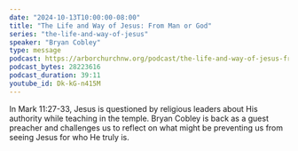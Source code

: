 ```yaml
---
date: "2024-10-13T10:00:00-08:00"
title: "The Life and Way of Jesus: From Man or God"
series: "the-life-and-way-of-jesus"
speaker: "Bryan Cobley"
type: message
podcast: https://arborchurchnw.org/podcast/the-life-and-way-of-jesus-from-man-or-god.mp3
podcast_bytes: 28223616
podcast_duration: 39:11
youtube_id: Dk-kG-n415M
---
```


In Mark 11:27-33, Jesus is questioned by religious leaders about His authority while teaching in the temple. Bryan Cobley is back as a guest preacher and challenges us to reflect on what might be preventing us from seeing Jesus for who He truly is.
